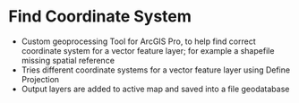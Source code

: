 # Find Coordinate System

* Custom geoprocessing Tool for ArcGIS Pro, to help find correct coordinate system for a vector feature layer; for example a shapefile missing spatial reference
* Tries different coordinate systems for a vector feature layer using Define Projection
* Output layers are added to active map and saved into a file geodatabase
